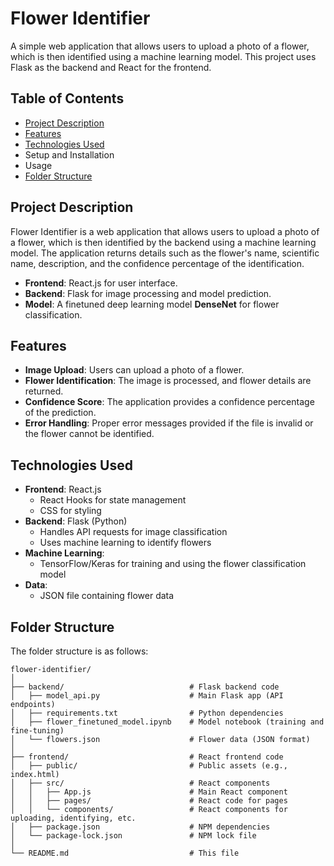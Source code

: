 # Flower Identifier

A simple web application that allows users to upload a photo of a flower, which is then identified using a machine learning model. This project uses Flask as the backend and React for the frontend.

## Table of Contents

- [Project Description](#project-description)
- [Features](#features)
- [Technologies Used](#technologies-used)
- Setup and Installation
- Usage
- [Folder Structure](#folder-structure)

## Project Description
Flower Identifier is a web application that allows users to upload a photo of a flower, which is then identified by the backend using a machine learning model. The application returns details such as the flower's name, scientific name, description, and the confidence percentage of the identification.

- **Frontend**: React.js for user interface.
- **Backend**: Flask for image processing and model prediction.
- **Model**: A finetuned deep learning model **DenseNet** for flower classification.

## Features

- **Image Upload**: Users can upload a photo of a flower.
- **Flower Identification**: The image is processed, and flower details are returned.
- **Confidence Score**: The application provides a confidence percentage of the prediction.
- **Error Handling**: Proper error messages provided if the file is invalid or the flower cannot be identified.

## Technologies Used

- **Frontend**: React.js
  - React Hooks for state management
  - CSS for styling
- **Backend**: Flask (Python)
  - Handles API requests for image classification
  - Uses machine learning to identify flowers
- **Machine Learning**:
  - TensorFlow/Keras for training and using the flower classification model
- **Data**:
  - JSON file containing flower data

## Folder Structure
The folder structure is as follows:
```
flower-identifier/
│
├── backend/                            # Flask backend code
│   ├── model_api.py                    # Main Flask app (API endpoints)
│   ├── requirements.txt                # Python dependencies
│   ├── flower_finetuned_model.ipynb    # Model notebook (training and fine-tuning)
│   └── flowers.json                    # Flower data (JSON format)
│
├── frontend/                           # React frontend code
│   ├── public/                         # Public assets (e.g., index.html)
│   ├── src/                            # React components
│   │   ├── App.js                      # Main React component
│   │   ├── pages/                      # React code for pages
│   │   └── components/                 # React components for uploading, identifying, etc.
│   ├── package.json                    # NPM dependencies
│   └── package-lock.json               # NPM lock file
│
└── README.md                           # This file
```
